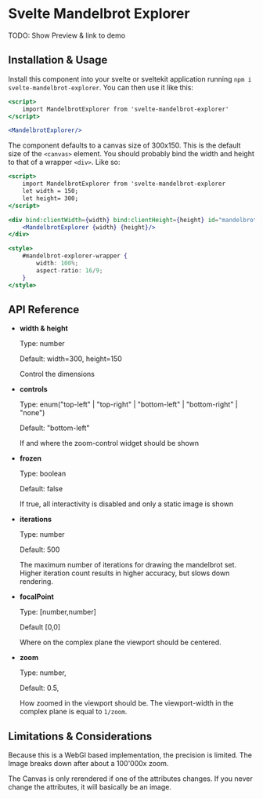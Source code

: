 # Svelte Mandelbrot Explorer

TODO: Show Preview & link to demo

## Installation & Usage
Install this component into your svelte or sveltekit application running `npm i svelte-mandelbrot-explorer`. You can then use it like this:

```jsx
<script>
    import MandelbrotExplorer from 'svelte-mandelbrot-explorer'
</script>

<MandelbrotExplorer/>
```

The component defaults to a canvas size of 300x150. This is the default size of the `<canvas>` element. You should probably bind the width and height to that of a wrapper `<div>`. Like so:


```jsx
<script>
    import MandelbrotExplorer from 'svelte-mandelbrot-explorer
    let width = 150;
    let height= 300;
</script>

<div bind:clientWidth={width} bind:clientHeight={height} id="mandelbrot-explorer-wrapper">  
    <MandelbrotExplorer {width} {height}/>
</div>

<style>
    #mandelbrot-explorer-wrapper {
        width: 100%;
        aspect-ratio: 16/9;
    }
</style>
```

## API Reference


- **width & height**


    Type: number


    Default: width=300, height=150


    Control the dimensions

- **controls**


    Type: enum("top-left" | "top-right" | "bottom-left" | "bottom-right" | "none")

    Default: "bottom-left"


    If and where the zoom-control widget should be shown

- **frozen**


    Type: boolean


    Default: false


    If true, all interactivity is disabled and only a static image is shown

- **iterations**


    Type: number


    Default: 500


    The maximum number of iterations for drawing the mandelbrot set. Higher iteration count results in higher accuracy, but slows down rendering.

- **focalPoint**


    Type: [number,number]


    Default [0,0]


    Where on the complex plane the viewport should be centered.

- **zoom**


    Type: number,

    
    Default: 0.5,


    How zoomed in the viewport should be. The viewport-width in the complex plane is equal to `1/zoom`. 

## Limitations & Considerations
Because this is a WebGl based implementation, the precision is limited. The Image breaks down after about a 100'000x zoom. 

The Canvas is only rerendered if one of the attributes changes. If you never change the attributes, it will basically be an image. 